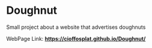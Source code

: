 # Doughnut
Small project about a website that advertises doughnuts

WebPage Link: **https://cioffosplat.github.io/Doughnut/**
